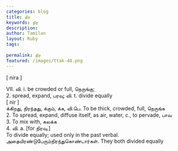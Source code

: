 ```yaml
---
categories: blog
title: நிர
keywords: நிர
description: 
author: Tamilan
layout: Ruby
tags: 
 
permalink: நிர
featured: /images/ttak-48.png
---
```

  
[ nira ]  
  
VII. வி. i. be crowded or full, நெருங்கு;  
2. spread, expand, பரவு; வி. t. divide equally  
[ nir ]  
க்கிறது, நிரந்தது, க்கும், க்க, வி.பெ. To be thick, crowded, full, நெருங்க  
2. To spread, expand, diffuse itself, as air, water, c., to pervade, பாவ  
3. To mix with, கலக்க  
4. வி. a. [for நிரவு.]  
To divide equally; used only in the past verbal. அதையிரண்டுபேரும்நிரந்துகொண்டார்கள். They both divided equally